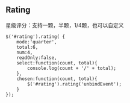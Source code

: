 
## Rating 
星级评分：支持一颗，半颗，1/4颗，也可以自定义


    $('#rating').rating( {
        mode:'quarter',
        total:6,
        num:4,
        readOnly:false,
        select:function(count, total){
            console.log(count + '/' + total);
        },
        chosen:function(count, total){
            $('#rating').rating('unbindEvent');
        }
    });